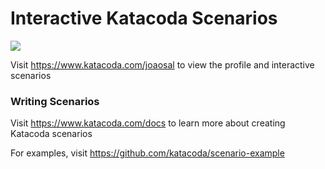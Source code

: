 # Interactive Katacoda Scenarios

[![](http://shields.katacoda.com/katacoda/joaosal/count.svg)](https://www.katacoda.com/joaosal "Get your profile on Katacoda.com")

Visit https://www.katacoda.com/joaosal to view the profile and interactive scenarios

### Writing Scenarios
Visit https://www.katacoda.com/docs to learn more about creating Katacoda scenarios

For examples, visit https://github.com/katacoda/scenario-example

